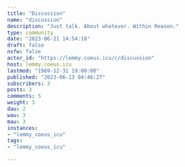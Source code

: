 ```yaml
---
title: "Discussion" 
name: "discussion"
description: "Just talk. About whatever. Within Reason."
type: community
date: "2023-06-21 14:54:18"
draft: false
nsfw: false
actor_id: "https://lemmy.coeus.icu/c/discussion"
host: lemmy.coeus.icu
lastmod: "1969-12-31 19:00:00"
published: "2023-06-13 04:46:27"
subscribers: 3
posts: 3
comments: 5
weight: 3
dau: 2
wau: 3
mau: 3
instances:
- "lemmy_coeus_icu"
tags: 
- "lemmy_coeus_icu"

---
```

